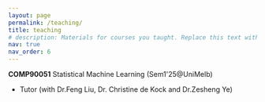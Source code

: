 ```yaml
---
layout: page
permalink: /teaching/
title: teaching
# description: Materials for courses you taught. Replace this text with your description.
nav: true
nav_order: 6
---
```


**COMP90051** Statistical Machine Learning (Sem1'25@UniMelb)
- Tutor (with Dr.Feng Liu, Dr. Christine de Kock and Dr.Zesheng Ye)

